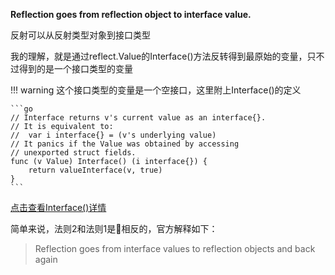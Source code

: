 **Reflection goes from reflection object to interface value.**

反射可以从反射类型对象到接口类型

我的理解，就是通过reflect.Value的Interface()方法反转得到最原始的变量，只不过得到的是一个接口类型的变量

!!! warning
	这个接口类型的变量是一个空接口，这里附上Interface()的定义

	```go
	// Interface returns v's current value as an interface{}.
	// It is equivalent to:
	//	var i interface{} = (v's underlying value)
	// It panics if the Value was obtained by accessing
	// unexported struct fields.
	func (v Value) Interface() (i interface{}) {
		return valueInterface(v, true)
	}
	```

[点击查看Interface()详情](/reflect/pkg_type_value/#interface)

简单来说，法则2和法则1是相反的，官方解释如下：

> Reflection goes from interface values to reflection objects and back again

